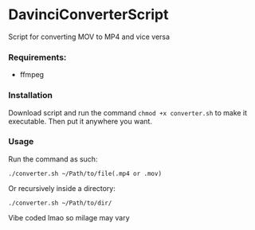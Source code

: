 # DavinciConverterScript
Script for converting MOV to MP4 and vice versa

### Requirements:
- ffmpeg

### Installation
Download script and run the command `chmod +x converter.sh` to make it executable.
Then put it anywhere you want.

### Usage
Run the command as such:
```
./converter.sh ~/Path/to/file(.mp4 or .mov)
```

Or recursively inside a directory:
```
./converter.sh ~/Path/to/dir/
```

Vibe coded lmao so milage may vary
